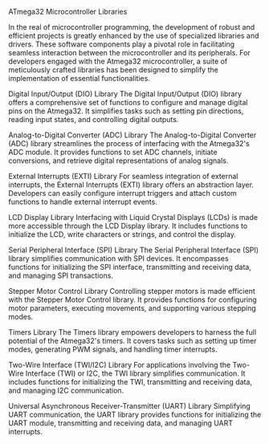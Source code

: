 ATmega32 Microcontroller Libraries


In the real of microcontroller programming, the development of robust and efficient projects is greatly enhanced by the use of specialized libraries and drivers. These software components play a pivotal role in facilitating seamless interaction between the microcontroller and its peripherals. For developers engaged with the Atmega32 microcontroller, a suite of meticulously crafted libraries has been designed to simplify the implementation of essential functionalities.

Digital Input/Output (DIO) Library
The Digital Input/Output (DIO) library offers a comprehensive set of functions to configure and manage digital pins on the Atmega32. It simplifies tasks such as setting pin directions, reading input states, and controlling digital outputs.

Analog-to-Digital Converter (ADC) Library
The Analog-to-Digital Converter (ADC) library streamlines the process of interfacing with the Atmega32's ADC module. It provides functions to set ADC channels, initiate conversions, and retrieve digital representations of analog signals.

External Interrupts (EXTI) Library
For seamless integration of external interrupts, the External Interrupts (EXTI) library offers an abstraction layer. Developers can easily configure interrupt triggers and attach custom functions to handle external interrupt events.

LCD Display Library
Interfacing with Liquid Crystal Displays (LCDs) is made more accessible through the LCD Display library. It includes functions to initialize the LCD, write characters or strings, and control the display.

Serial Peripheral Interface (SPI) Library
The Serial Peripheral Interface (SPI) library simplifies communication with SPI devices. It encompasses functions for initializing the SPI interface, transmitting and receiving data, and managing SPI transactions.

Stepper Motor Control Library
Controlling stepper motors is made efficient with the Stepper Motor Control library. It provides functions for configuring motor parameters, executing movements, and supporting various stepping modes.

Timers Library
The Timers library empowers developers to harness the full potential of the Atmega32's timers. It covers tasks such as setting up timer modes, generating PWM signals, and handling timer interrupts.

Two-Wire Interface (TWI/I2C) Library
For applications involving the Two-Wire Interface (TWI) or I2C, the TWI library simplifies communication. It includes functions for initializing the TWI, transmitting and receiving data, and managing I2C communication.

Universal Asynchronous Receiver-Transmitter (UART) Library
Simplifying UART communication, the UART library provides functions for initializing the UART module, transmitting and receiving data, and managing UART interrupts.

